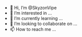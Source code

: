 - 👋 Hi, I’m @SkyzonVipe
- 👀 I’m interested in ...
- 🌱 I’m currently learning ...
- 💞️ I’m looking to collaborate on ...
- 📫 How to reach me ...

<!---
SkyzonVipe/SkyzonVipe is a ✨ special ✨ repository because its `README.md` (this file) appears on your GitHub profile.
You can click the Preview link to take a look at your changes.
--->
